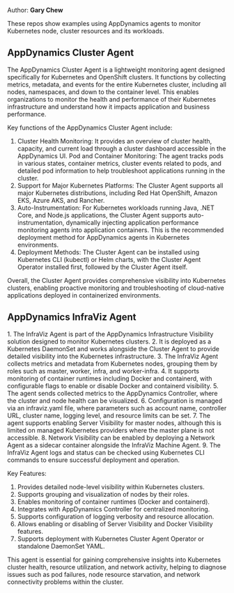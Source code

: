 Author: <b>Gary Chew</b>

These repos show examples using AppDynamics agents to monitor Kubernetes node, cluster resources and its workloads.

<h2>AppDynamics Cluster Agent</h2>
The AppDynamics Cluster Agent is a lightweight monitoring agent designed specifically for Kubernetes and OpenShift clusters. It functions by collecting metrics, metadata, and events for the entire Kubernetes cluster, including all nodes, namespaces, and down to the container level. This enables organizations to monitor the health and performance of their Kubernetes infrastructure and understand how it impacts application and business performance.

Key functions of the AppDynamics Cluster Agent include:
1. Cluster Health Monitoring: It provides an overview of cluster health, capacity, and current load through a cluster dashboard accessible in the AppDynamics UI.
Pod and Container Monitoring: The agent tracks pods in various states, container metrics, cluster events related to pods, and detailed pod information to help troubleshoot applications running in the cluster.
2. Support for Major Kubernetes Platforms: The Cluster Agent supports all major Kubernetes distributions, including Red Hat OpenShift, Amazon EKS, Azure AKS, and Rancher.
3. Auto-Instrumentation: For Kubernetes workloads running Java, .NET Core, and Node.js applications, the Cluster Agent supports auto-instrumentation, dynamically injecting application performance monitoring agents into application containers. This is the recommended deployment method for AppDynamics agents in Kubernetes environments.
4. Deployment Methods: The Cluster Agent can be installed using Kubernetes CLI (kubectl) or Helm charts, with the Cluster Agent Operator installed first, followed by the Cluster Agent itself.

Overall, the Cluster Agent provides comprehensive visibility into Kubernetes clusters, enabling proactive monitoring and troubleshooting of cloud-native applications deployed in containerized environments.

<h2>AppDynamics InfraViz Agent</h2>
1. The InfraViz Agent is part of the AppDynamics Infrastructure Visibility solution designed to monitor Kubernetes clusters.
2. It is deployed as a Kubernetes DaemonSet and works alongside the Cluster Agent to provide detailed visibility into the Kubernetes infrastructure.
3. The InfraViz Agent collects metrics and metadata from Kubernetes nodes, grouping them by roles such as master, worker, infra, and worker-infra.
4. It supports monitoring of container runtimes including Docker and containerd, with configurable flags to enable or disable Docker and containerd visibility.
5. The agent sends collected metrics to the AppDynamics Controller, where the cluster and node health can be visualized.
6. Configuration is managed via an infraviz.yaml file, where parameters such as account name, controller URL, cluster name, logging level, and resource limits can be set.
7. The agent supports enabling Server Visibility for master nodes, although this is limited on managed Kubernetes providers where the master plane is not accessible.
8. Network Visibility can be enabled by deploying a Network Agent as a sidecar container alongside the InfraViz Machine Agent.
9. The InfraViz Agent logs and status can be checked using Kubernetes CLI commands to ensure successful deployment and operation.

Key Features:
1. Provides detailed node-level visibility within Kubernetes clusters.
2. Supports grouping and visualization of nodes by their roles.
3. Enables monitoring of container runtimes (Docker and containerd).
4. Integrates with AppDynamics Controller for centralized monitoring.
5. Supports configuration of logging verbosity and resource allocation.
6. Allows enabling or disabling of Server Visibility and Docker Visibility features.
7. Supports deployment with Kubernetes Cluster Agent Operator or standalone DaemonSet YAML.

This agent is essential for gaining comprehensive insights into Kubernetes cluster health, resource utilization, and network activity, helping to diagnose issues such as pod failures, node resource starvation, and network connectivity problems within the cluster.
